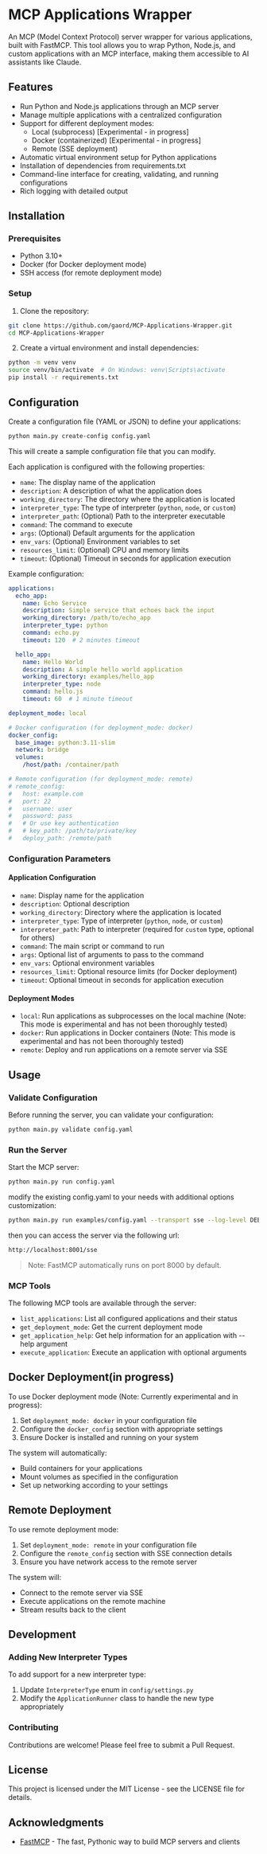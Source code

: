 # MCP Applications Wrapper

An MCP (Model Context Protocol) server wrapper for various applications, built with FastMCP. This tool allows you to wrap Python, Node.js, and custom applications with an MCP interface, making them accessible to AI assistants like Claude.

## Features

- Run Python and Node.js applications through an MCP server
- Manage multiple applications with a centralized configuration
- Support for different deployment modes:
  - Local (subprocess) [Experimental - in progress]
  - Docker (containerized) [Experimental - in progress]
  - Remote (SSE deployment)
- Automatic virtual environment setup for Python applications
- Installation of dependencies from requirements.txt
- Command-line interface for creating, validating, and running configurations
- Rich logging with detailed output

## Installation

### Prerequisites

- Python 3.10+
- Docker (for Docker deployment mode)
- SSH access (for remote deployment mode)

### Setup

1. Clone the repository:

```bash
git clone https://github.com/gaord/MCP-Applications-Wrapper.git
cd MCP-Applications-Wrapper
```

2. Create a virtual environment and install dependencies:

```bash
python -m venv venv
source venv/bin/activate  # On Windows: venv\Scripts\activate
pip install -r requirements.txt
```

## Configuration

Create a configuration file (YAML or JSON) to define your applications:

```bash
python main.py create-config config.yaml
```

This will create a sample configuration file that you can modify.

Each application is configured with the following properties:

- `name`: The display name of the application
- `description`: A description of what the application does
- `working_directory`: The directory where the application is located
- `interpreter_type`: The type of interpreter (`python`, `node`, or `custom`)
- `interpreter_path`: (Optional) Path to the interpreter executable
- `command`: The command to execute
- `args`: (Optional) Default arguments for the application
- `env_vars`: (Optional) Environment variables to set
- `resources_limit`: (Optional) CPU and memory limits
- `timeout`: (Optional) Timeout in seconds for application execution

Example configuration:

```yaml
applications:
  echo_app:
    name: Echo Service
    description: Simple service that echoes back the input
    working_directory: /path/to/echo_app
    interpreter_type: python
    command: echo.py
    timeout: 120  # 2 minutes timeout

  hello_app:
    name: Hello World
    description: A simple hello world application
    working_directory: examples/hello_app
    interpreter_type: node
    command: hello.js
    timeout: 60  # 1 minute timeout

deployment_mode: local

# Docker configuration (for deployment_mode: docker)
docker_config:
  base_image: python:3.11-slim
  network: bridge
  volumes:
    /host/path: /container/path

# Remote configuration (for deployment_mode: remote)
# remote_config:
#   host: example.com
#   port: 22
#   username: user
#   password: pass
#   # Or use key authentication
#   # key_path: /path/to/private/key
#   deploy_path: /remote/path
```

### Configuration Parameters

#### Application Configuration

- `name`: Display name for the application
- `description`: Optional description
- `working_directory`: Directory where the application is located
- `interpreter_type`: Type of interpreter (`python`, `node`, or `custom`)
- `interpreter_path`: Path to interpreter (required for `custom` type, optional for others)
- `command`: The main script or command to run
- `args`: Optional list of arguments to pass to the command
- `env_vars`: Optional environment variables
- `resources_limit`: Optional resource limits (for Docker deployment)
- `timeout`: Optional timeout in seconds for application execution

#### Deployment Modes

- `local`: Run applications as subprocesses on the local machine (Note: This mode is experimental and has not been thoroughly tested)
- `docker`: Run applications in Docker containers (Note: This mode is experimental and has not been thoroughly tested)
- `remote`: Deploy and run applications on a remote server via SSE

## Usage

### Validate Configuration

Before running the server, you can validate your configuration:

```bash
python main.py validate config.yaml
```

### Run the Server

Start the MCP server:

```bash
python main.py run config.yaml
```

modify the existing config.yaml to your needs with additional options customization:

```bash
python main.py run examples/config.yaml --transport sse --log-level DEBUG --port 8001
```
then you can access the server via the following url:

```bash
http://localhost:8001/sse
```
> Note: FastMCP automatically runs on port 8000 by default.

### MCP Tools

The following MCP tools are available through the server:

- `list_applications`: List all configured applications and their status
- `get_deployment_mode`: Get the current deployment mode
- `get_application_help`: Get help information for an application with --help argument
- `execute_application`: Execute an application with optional arguments

## Docker Deployment(in progress)

To use Docker deployment mode (Note: Currently experimental and in progress):

1. Set `deployment_mode: docker` in your configuration file
2. Configure the `docker_config` section with appropriate settings
3. Ensure Docker is installed and running on your system

The system will automatically:
- Build containers for your applications
- Mount volumes as specified in the configuration
- Set up networking according to your settings

## Remote Deployment

To use remote deployment mode:

1. Set `deployment_mode: remote` in your configuration file
2. Configure the `remote_config` section with SSE connection details
3. Ensure you have network access to the remote server

The system will:
- Connect to the remote server via SSE
- Execute applications on the remote machine
- Stream results back to the client

## Development

### Adding New Interpreter Types

To add support for a new interpreter type:

1. Update `InterpreterType` enum in `config/settings.py`
2. Modify the `ApplicationRunner` class to handle the new type appropriately

### Contributing

Contributions are welcome! Please feel free to submit a Pull Request.

## License

This project is licensed under the MIT License - see the LICENSE file for details.

## Acknowledgments

- [FastMCP](https://github.com/jlowin/fastmcp) - The fast, Pythonic way to build MCP servers and clients
